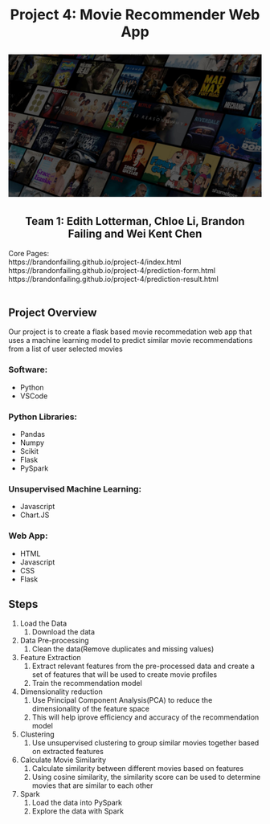 <h1 align="center">Project 4: Movie Recommender Web App</h1)
<br>
<p>
<p align="center">
<img src=/assets/movie-recommender-header.jpg>
<h2 align="center">Team 1: Edith Lotterman, Chloe Li, Brandon Failing and Wei Kent Chen</h2></center>
</p>
Core Pages: <br>
https://brandonfailing.github.io/project-4/index.html <br>
https://brandonfailing.github.io/project-4/prediction-form.html <br>
https://brandonfailing.github.io/project-4/prediction-result.html <br>
<br>

## Project Overview

Our project is to create a flask based movie recommedation web app that uses a machine learning model to predict similar movie recommendations from a list of user selected movies<p>

<h3>Software:</h3>
<ul>
<li>Python
<li>VSCode
</ul>
<h3>Python Libraries:</h3>
<ul>
<li>Pandas
<li>Numpy
<li>Scikit
<li>Flask
<li>PySpark
</ul>
<h3>Unsupervised Machine Learning:</h3>
<ul>
<li>Javascript
<li>Chart.JS
</ul>
<h3>Web App:</h3>
<ul>
<li>HTML
<li>Javascript
<li>CSS
<li>Flask
</ul>


## Steps
 <ol>
 <li>Load the Data
    <ol>
        <li>Download the data</li>
    </ol>
 <li>Data Pre-processing 
    <ol>
        <li>Clean the data(Remove duplicates and missing values)</li>
    </ol>
 <li>Feature Extraction
    <ol>
        <li>Extract relevant features from the pre-processed data and create a set of features that will be used to create movie profiles</li>
        <li>Train the recommendation model</li>
    </ol>
 <li>Dimensionality reduction
    <ol>
        <li>Use Principal Component Analysis(PCA) to reduce the dimensionality of the feature space</li>
        <li>This will help iprove efficiency and accuracy of the recommendation model</li>
    </ol>
 <li>Clustering
    <ol>
        <li>Use unsupervised clustering to group similar movies together based on extracted features</li>
    </ol>
 <li>Calculate Movie Similarity
    <ol>
        <li>Calculate similarity between different movies based on features</li>
        <li>Using cosine similarity, the similarity score can be used to determine movies that are similar to each other</li>
    </ol>
 <li>Spark
    <ol>
        <li>Load the data into PySpark</li>
        <li>Explore the data with Spark</li>
    </ol>


